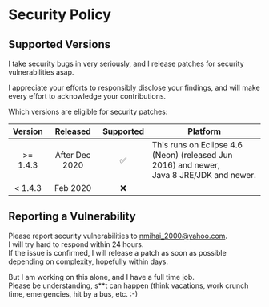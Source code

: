 # Security Policy

## Supported Versions

I take security bugs in very seriously, and I release patches for security vulnerabilities asap.

I appreciate your efforts to responsibly disclose your findings,
and will make every effort to acknowledge your contributions.

Which versions are eligible for security patches:

| Version   | Released | Supported          | Platform   |
| :-------: | :------: | :----------------: | ---------- |
| >= 1.4.3  | After Dec 2020 | :white_check_mark: | This runs on Eclipse 4.6 (Neon) (released Jun 2016) and newer, <br>Java 8 JRE/JDK and newer. |
| < 1.4.3   | Feb 2020 | :x:                |            |

## Reporting a Vulnerability

Please report security vulnerabilities to nmihai_2000@yahoo.com.  
I will try hard to respond within 24 hours.  
If the issue is confirmed, I will release a patch as soon as possible depending on complexity, hopefully within days.

But I am working on this alone, and I have a full time job.  
Please be understanding, s**t can happen (think vacations, work crunch time, emergencies, hit by a bus, etc. :-)
